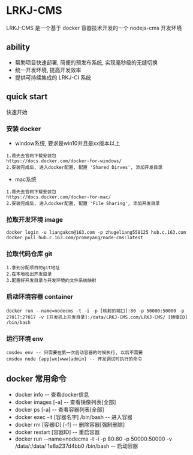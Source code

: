 # LRKJ-CMS

LRKJ-CMS 是一个基于 docker 容器技术开发的一个 nodejs-cms 开发环境

## ability

* 帮助项目快速部署, 简便的预发布系统, 实现毫秒级的无缝切换
* 统一开发环境, 提高开发效率
* 提供可持续集成的 LRKJ-CI 系统

## quick start

快速开始

### 安装 docker

* window系统, 要求是win10并且是xx版本以上

```
1.首先去官网下载安装包
https://docs.docker.com/docker-for-windows/
2.安装完成后, 进入docker配置, 配置 'Shared Dirves', 添加开发目录
```

* mac系统

```
1.首先去官网下载安装包
https://docs.docker.com/docker-for-mac/
2.安装完成后, 进入docker配置, 配置 'File Sharing', 添加开发目录
```

### 拉取开发环境 image

```
docker login -u liangakcm@163.com -p zhugeliang558125 hub.c.163.com
docker pull hub.c.163.com/promeyang/node-cms:latest
```

### 拉取代码仓库 git

```
1.拿到分配项目的git地址
2.在本地检出开发目录
3.配置好开发目录与开发环境的文件系统映射
```

### 启动环境容器 container

```
docker run --name=nodecms -t -i -p [映射的端口]:80 -p 50000:50000 -p 27017:27017 -v [开发机上开发目录]:/data/LRKJ-CMS.com/LRKJ-CMS/ [镜像ID] /bin/bash

```

### 运行环境 env

```
cmsdev env -- 只需要在第一次启动容器的时候执行, 以后不需要
cmsdev node {app|wx|www|admin} -- 开发调试时执行的命令
```

## docker 常用命令

* docker info -- 查看docker信息
* docker images [-a] -- 查看镜像列表[全部]
* docker ps [-a] -- 查看容器列表[全部]
* docker exec -it [容器名字] /bin/bash -- 进入容器
* docker rm [容器ID] [-f] -- 删除容器[强制删除]
* docker restart [容器ID] -- 重启容器
* docker run --name=nodecms -t -i -p 80:80 -p 50000:50000 -v /data/:/data/ 1e8a237d4bb0 /bin/bash -- 启动容器
